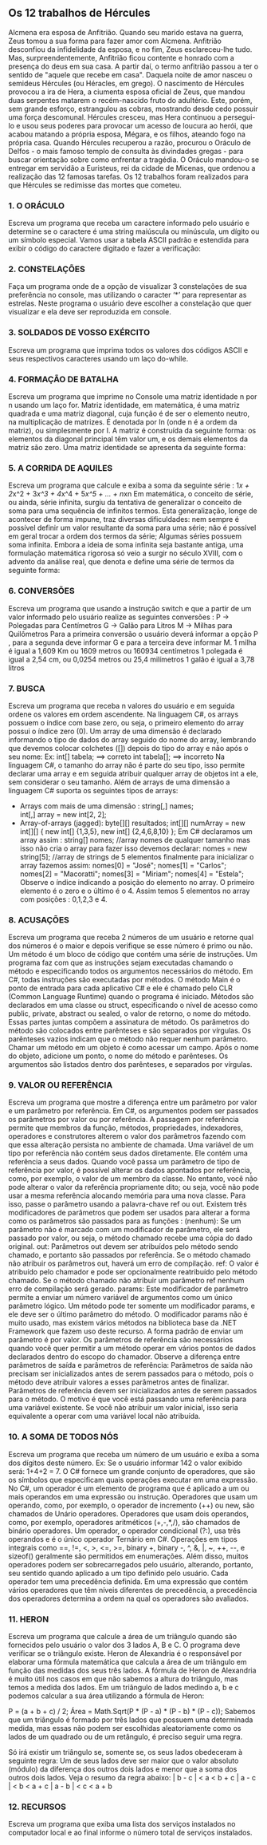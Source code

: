 ## Os 12 trabalhos de Hércules

Alcmena era esposa de Anfitrião. Quando seu marido estava na guerra, Zeus tomou a sua forma para fazer amor com Alcmena. Anfitrião desconfiou da infidelidade da esposa, e no fim, Zeus esclareceu-lhe tudo. Mas, surpreendentemente, Anfitrião ficou contente e honrado com a presença do deus em sua casa. A partir daí, o termo anfitrião passou a ter o sentido de "aquele que recebe em casa". Daquela noite de amor nasceu o semideus Hércules (ou Héracles, em grego).
O nascimento de Hércules provocou a ira de Hera, a ciumenta esposa oficial de Zeus, que mandou duas serpentes matarem o recém-nascido fruto do adultério. Este, porém, sem grande esforço, estrangulou as cobras, mostrando desde cedo possuir uma força descomunal. Hércules cresceu, mas Hera continuou a persegui-lo e usou seus poderes para provocar um acesso de loucura ao herói, que acabou matando a própria esposa, Mégara, e os filhos, ateando fogo na própria casa. Quando Hércules recuperou a razão, procurou o Oráculo de Delfos - o mais famoso templo de consulta às divindades gregas - para buscar orientação sobre como enfrentar a tragédia. O Oráculo mandou-o se entregar em servidão a Euristeus, rei da cidade de Micenas, que ordenou a realização das 12 famosas tarefas. Os 12 trabalhos foram realizados para que Hércules se redimisse das mortes que cometeu.

### 1. O ORÁCULO
Escreva um programa que receba um caractere informado pelo usuário e determine se o caractere é uma string maiúscula ou minúscula, um dígito ou um símbolo especial. Vamos usar a tabela ASCII padrão e estendida para exibir o código do caractere digitado e fazer a verificação:


 

### 2. CONSTELAÇÕES
Faça um programa onde de a opção de visualizar 3 constelações de sua preferência no console, mas utilizando o caracter ‘*’ para representar as estrelas. Neste programa o usuário deve escolher a constelação que quer visualizar e ela deve ser reproduzida em console.

### 3. SOLDADOS DE VOSSO EXÉRCITO
Escreva um programa que imprima todos os valores dos códigos ASCII e seus respectivos caracteres usando um laço do-while.

### 4. FORMAÇÃO DE BATALHA
Escreva um programa que imprime no Console uma matriz identidade n por n usando um laço for.
Matriz identidade, em matemática, é uma matriz quadrada e uma matriz diagonal, cuja função é de ser o elemento neutro, na multiplicação de matrizes. É denotada por In (onde n é a ordem da matriz), ou simplesmente por I. A matriz é construída da seguinte forma: os elementos da diagonal principal têm valor um, e os demais elementos da matriz são zero.
Uma matriz identidade se apresenta da seguinte forma:
 


### 5. A CORRIDA DE AQUILES
Escreva um programa que calcule e exiba a soma da seguinte série : 
 1*x + 2*x^2 + 3*x^3 + 4*x^4 + 5*x^5 + … + n*xn
Em matemática, o conceito de série, ou ainda, série infinita, surgiu da tentativa de generalizar o conceito de soma para uma sequência de infinitos termos. Esta generalização, longe de acontecer de forma impune, traz diversas dificuldades:
nem sempre é possível definir um valor resultante da soma para uma série;
não é possível em geral trocar a ordem dos termos da série;
Algumas séries possuem soma infinita.
Embora a ideia de soma infinita seja bastante antiga, uma formulação matemática rigorosa só veio a surgir no século XVIII, com o advento da análise real, que denota e define uma série de termos  da seguinte forma:
 


### 6. CONVERSÕES
Escreva um programa que usando a instrução switch e que a partir de um valor informado pelo usuário realize as seguintes conversões :
P -> Polegadas para Centímetros
G -> Galão para Litros
M -> Milhas para Quilômetros
Para a primeira conversão o usuário deverá informar a opção P , para a segunda deve informar G e para a terceira deve informar M.
1 milha é igual a 1,609 Km ou 1609 metros ou 160934 centímetros
1 polegada é igual a 2,54 cm, ou 0,0254 metros ou 25,4 milímetros
1 galão é igual a 3,78 litros

### 7. BUSCA
Escreva um programa que receba n valores do usuário e em seguida ordene os valores em ordem ascendente. Na linguagem C#,  os arrays possuem o índice com base zero, ou seja, o primeiro elemento do array possui o índice zero (0).
Um array de uma dimensão é declarado informando o tipo de dados do array seguido do nome do array, lembrando que devemos colocar colchetes ([]) depois do tipo do array e não após o seu nome:
Ex:  int[] tabela; ==> correto     int tabela[];  ==> incorreto
Na linguagem C#, o tamanho do array não é parte do seu tipo, isso permite declarar uma array e em seguida atribuir qualquer array de objetos int a ele, sem considerar o seu tamanho. Além de arrays de uma dimensão a linguagem C# suporta os seguintes tipos de arrays:
- Arrays com mais de uma dimensão :
    string[,] names;      
    int[,] array = new int[2, 2];
-  Array-of-arrays (jagged):
     byte[][] resultados;
     int[][] numArray = new int[][] { new int[] {1,3,5}, new int[] {2,4,6,8,10} };
Em C# declaramos um array assim :
string[] nomes;                 //array nomes de qualquer tamanho
mas isso não cria o array para fazer isso devemos declarar:
nomes = new string[5];        //array de strings de 5 elementos 
finalmente para inicializar o array fazemos assim:
nomes[0] = "José";
nomes[1] = "Carlos";
nomes[2] = "Macoratti";
nomes[3] = "Miriam";
nomes[4] = "Estela";
Observe o índice indicando a posição do elemento no array. O primeiro elemento é o zero e o último é o 4. Assim temos 5 elementos no array com posições : 0,1,2,3 e 4.

### 8. ACUSAÇÕES
Escreva um programa que receba 2 números de um usuário e retorne qual dos números é o maior e depois verifique se esse número é primo ou não. Um método é um bloco de código que contém uma série de instruções. Um programa faz com que as instruções sejam executadas chamando o método e especificando todos os argumentos necessários do método. Em C#, todas instruções são executadas por métodos. O método Main é o ponto de entrada para cada aplicativo C# e ele é chamado pelo CLR (Common Language Runtime) quando o programa é iniciado.
Métodos são declarados em uma classe ou struct, especificando o nível de acesso como public, private, abstract ou sealed, o valor de retorno, o nome do método. Essas partes juntas compõem a assinatura de método.
Os parâmetros do método são colocados entre parênteses e são separados por vírgulas. Os parênteses vazios indicam que o método não requer nenhum parâmetro.
Chamar um método em um objeto é como acessar um campo. Após o nome do objeto, adicione um ponto, o nome do método e parênteses. Os argumentos são listados dentro dos parênteses, e separados por vírgulas. 

### 9. VALOR OU REFERÊNCIA
Escreva um programa que mostre a diferença entre um parâmetro por valor e um parâmetro por referência. Em C#, os argumentos podem ser passados os parâmetros por valor ou por referência. A passagem por referência permite que membros da função, métodos, propriedades, indexadores, operadores e construtores alterem o valor dos parâmetros fazendo com que essa alteração persista no ambiente de chamada.
Uma variável de um tipo por referência não contém seus dados diretamente. Ele contém uma referência a seus dados. Quando você passa um parâmetro de tipo de referência por valor, é possível alterar os dados apontados por referência, como, por exemplo, o valor de um membro da classe. No entanto, você não pode alterar o valor da referência propriamente dito; ou seja, você não pode usar a mesma referência alocando memória para uma nova classe. Para isso, passe o parâmetro usando a palavra-chave ref ou  out.
Existem três modificadores de parâmetros que podem ser usados para alterar a forma como os parâmetros são passados para as funções :
(nenhum): Se um parâmetro não é marcado com um modificador de parâmetro, ele será passado por valor, ou seja, o método chamado recebe uma cópia do dado original.
out: Parâmetros out devem ser atribuídos pelo método sendo chamado, e portanto são passados por referência. Se o método chamado não atribuir os parâmetros out, haverá um erro de compilação.
ref: O valor é atribuído pelo chamador e pode ser opcionalmente reatribuído pelo método chamado.  Se o método chamado não atribuir um parâmetro ref nenhum erro de compilação será gerado.
params: Este modificador de parâmetro permite a enviar um número variável de argumentos como um único parâmetro lógico. Um método pode ter somente um modificador params, e ele deve ser o último parâmetro do método. O modificador params não é muito usado, mas existem vários métodos na biblioteca base da .NET Framework que fazem uso deste recurso.
A forma padrão de enviar um parâmetro é por valor. Os parâmetros de referência são necessários quando você quer permitir a um método operar em vários pontos de dados declarados dentro do escopo do chamador. Observe a diferença entre parâmetros de saída e parâmetros de referência:
Parâmetros de saída não precisam ser inicializados antes de serem passados para o método, pois o método deve atribuir valores a esses parâmetros antes de finalizar.
Parâmetros de referência devem ser inicializados antes de serem passados para o método. O motivo é que você está passando uma referência para uma variável existente. Se você não atribuir um valor inicial, isso seria equivalente a operar com uma variável local não atribuída.

### 10. A SOMA DE TODOS NÓS
Escreva um programa que receba um número de um usuário e exiba a soma dos dígitos deste número. Ex: Se o usuário informar 142 o valor exibido será: 1+4+2 = 7. 
O C# fornece um grande conjunto de operadores, que são os símbolos que especificam quais operações executar em uma expressão. No C#, um operador é um elemento de programa que é aplicado a um ou mais operandos em uma expressão ou instrução. Operadores que usam um operando, como, por exemplo, o operador de incremento (++) ou new, são chamados de Unário operadores.
Operadores que usam dois operandos, como, por exemplo, operadores aritméticos (+,-,*,/), são chamados de binário operadores. Um operador, o operador condicional (?:), usa três operandos e é o único operador Ternário em C#.
Operações em tipos integrais como ==, !=, <, >, <=, >=, binary +, binary -, ^, &, |, ~, ++, --, e sizeof() geralmente são permitidos em enumerações. Além disso, muitos operadores podem ser sobrecarregados pelo usuário, alterando, portanto, seu sentido quando aplicado a um tipo definido pelo usuário.
Cada operador tem uma precedência definida. Em uma expressão que contém vários operadores que têm níveis diferentes de precedência, a precedência dos operadores determina a ordem na qual os operadores são avaliados.

### 11. HERON
Escreva um programa que calcule a área de um triângulo quando são fornecidos pelo usuário  o valor dos 3 lados A, B e C. O programa deve verificar se o triângulo existe. Heron de Alexandria é o responsável por elaborar uma fórmula matemática que calcula a área de um triângulo em função das medidas dos seus três lados. A fórmula de Heron de Alexandria é muito útil nos casos em que não sabemos a altura do triângulo, mas temos a medida dos lados.
Em um triângulo de lados medindo a, b e c podemos calcular a sua área utilizando a fórmula de Heron:

P = (a + b + c) / 2;
Área = Math.Sqrt(P * (P - a) * (P - b) * (P - c));
Sabemos que um triângulo é formado por três lados que possuem uma determinada medida, mas essas não podem ser escolhidas aleatoriamente como os lados de um quadrado ou de um retângulo, é preciso seguir uma regra.

Só irá existir um triângulo se, somente se, os seus lados obedeceram à seguinte regra:
Um de seus lados deve ser maior que o valor absoluto (módulo) da diferença dos outros dois lados e menor que a soma dos outros dois lados. Veja o resumo da regra abaixo:
| b - c | < a < b + c
| a - c | < b < a + c
| a - b | < c < a + b

### 12. RECURSOS
Escreva um programa que exiba uma lista dos serviços instalados no computador local e ao final informe o número total de serviços instalados.